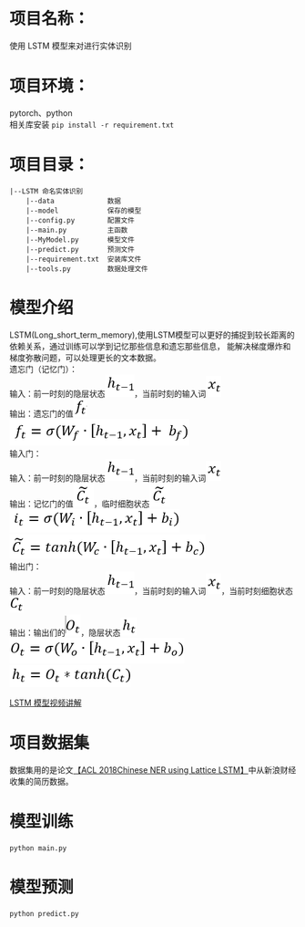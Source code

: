 # 项目名称：
使用 LSTM 模型来对进行实体识别

# 项目环境：
pytorch、python   
相关库安装
`pip install -r requirement.txt`

# 项目目录：
```
|--LSTM 命名实体识别
    |--data             数据
    |--model            保存的模型
    |--config.py        配置文件
    |--main.py          主函数
    |--MyModel.py       模型文件
    |--predict.py       预测文件
    |--requirement.txt  安装库文件
    |--tools.py         数据处理文件
```

# 模型介绍
LSTM(Long_short_term_memory),使用LSTM模型可以更好的捕捉到较长距离的依赖关系，通过训练可以学到记忆那些信息和遗忘那些信息，
能解决梯度爆炸和梯度弥散问题，可以处理更长的文本数据。         
遗忘门（记忆门）：         
输入：前一时刻的隐层状态![./image/h_(t-1).png](./image/h_(t-1).png)，当前时刻的输入词![./image/x_t.png](./image/x_t.png)    
输出：遗忘门的值![./image/f_t.png](./image/f_t.png)        
![./image/遗忘门公式.png](./image/遗忘门公式.png)       
输入门：     
输入：前一时刻的隐层状态![./image/h_(t-1).png](./image/h_(t-1).png)，当前时刻的输入词![./image/x_t.png](./image/x_t.png)    
输出：记忆门的值![./image/x_t.png](./image/(C_t%20)%20̃.png)，临时细胞状态![./image/x_t.png](./image/(C_t%20)%20̃.png)
![./image/输入门公式1.png](./image/输入门公式1.png)     
![./image/输入门公式2.png](./image/输入门公式2.png)     
输出门：     
输入：前一时刻的隐层状态![./image/h_(t-1).png](./image/h_(t-1).png)，当前时刻的输入词![./image/x_t.png](./image/x_t.png)，当前时刻细胞状态![./image/C_t.png](./image/C_t.png)        
输出：输出们的![./image/O_t.png](./image/O_t.png)，隐层状态![./image/h_t.png](./image/h_t.png)
![./image/输出门公式1.png](./image/输出门公式1.png)     
![./image/输出门公式2.png](./image/输出门公式2.png)

[LSTM 模型视频讲解](https://www.bilibili.com/video/BV1if4y1x7vf?p=8&vd_source=946c3fb8fdb85266f0efe9377f81df78)

# 项目数据集
数据集用的是论文[【ACL 2018Chinese NER using Lattice LSTM】](https://github.com/jiesutd/LatticeLSTM)中从新浪财经收集的简历数据。

# 模型训练
`python main.py`

# 模型预测
`python predict.py`


